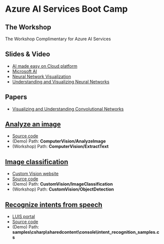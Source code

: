 # Azure AI Services Boot Camp

## The Workshop

The Workshop Complimentary for Azure AI Services

## Slides & Video
* [AI made easy on Cloud platform](https://gitpitch.com/tlaothong/ai-cloud/cast)
* [Microsoft AI](slides/MsAi.pdf)
* [Neural Network Visualization](https://www.youtube.com/watch?v=f0t-OCG79-U)
* [Understanding and Visualizing Neural Networks](https://www.youtube.com/watch?v=ghEmQSxT6tw)

## Papers
* [Visualizing and Understanding Convolutional Networks](https://cs.nyu.edu/~fergus/papers/zeilerECCV2014.pdf)

## [Analyze an image](https://docs.microsoft.com/en-us/azure/cognitive-services/Computer-vision/quickstarts-sdk/csharp-analyze-sdk)
* [Source code](https://github.com/Azure-Samples/cognitive-services-vision-csharp-sdk-quickstarts.git)
* (Demo) Path: **ComputerVision/AnalyzeImage**
* (Workshop) Path: **ComputerVision/ExtractText**

## [Image classification](https://docs.microsoft.com/en-us/azure/cognitive-services/Custom-Vision-Service/csharp-tutorial)
* [Custom Vision website](https://customvision.ai)
* [Source code](https://github.com/Azure-Samples/cognitive-services-dotnet-sdk-samples.git)
* (Demo) Path: **CustomVision/ImageClassification**
* (Workshop) Path: **CustomVision/ObjectDetection**

## [Recognize intents from speech](https://docs.microsoft.com/en-us/azure/cognitive-services/speech-service/how-to-recognize-intents-from-speech-csharp)
* [LUIS portal](https://www.luis.ai/home)
* [Source code](https://github.com/Azure-Samples/cognitive-services-speech-sdk.git)
* (Demo) Path: **samples\csharp\sharedcontent\console\intent_recognition_samples.cs**
